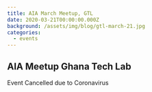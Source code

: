 ```yaml
---
title: AIA March Meetup, GTL
date: 2020-03-21T00:00:00.000Z
background: /assets/img/blog/gtl-march-21.jpg
categories:
  - events
---
```



## AIA Meetup Ghana Tech Lab

Event Cancelled due to Coronavirus

